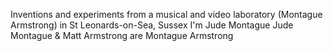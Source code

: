 Inventions and experiments from a musical and video laboratory (Montague Armstrong) in St Leonards-on-Sea, Sussex
I'm Jude Montague
Jude Montague & Matt Armstrong are Montague Armstrong

